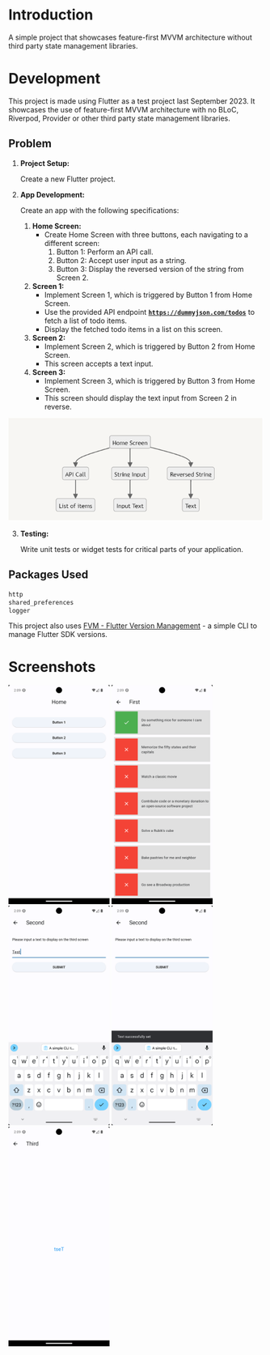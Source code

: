 # Introduction

A simple project that showcases feature-first MVVM architecture without third party state management libraries.

# Development

This project is made using Flutter as a test project last September 2023. It showcases the use of feature-first MVVM architecture with no BLoC, Riverpod, Provider or other third party state management libraries.

## Problem
1. **Project Setup:**

    Create a new Flutter project.

2. **App Development:**
    
    Create an app with the following specifications:
    
    1. **Home Screen:**
        - Create Home Screen with three buttons, each navigating to a different screen:
            1. Button 1: Perform an API call.
            2. Button 2: Accept user input as a string.
            3. Button 3: Display the reversed version of the string from Screen 2.
    2. **Screen 1:**
        - Implement Screen 1, which is triggered by Button 1 from Home Screen.
        - Use the provided API endpoint [**`https://dummyjson.com/todos`**](https://dummyjson.com/todos) to fetch a list of todo items.
        - Display the fetched todo items in a list on this screen.
    3. **Screen 2:**
        - Implement Screen 2, which is triggered by Button 2 from Home Screen.
        - This screen accepts a text input.
    4. **Screen 3:**
        - Implement Screen 3, which is triggered by Button 3 from Home Screen.
        - This screen should display the text input from Screen 2 in reverse.

<img src="./screenshots/structure.png" alt="Structure" />

3. **Testing:**

    Write unit tests or widget tests for critical parts of your application.

## Packages Used
```
http
shared_preferences
logger
```

This project also uses [FVM - Flutter Version Management](https://fvm.app/) - a simple CLI to manage Flutter SDK versions.

# Screenshots

<img src="./screenshots/1.png" alt="Screenshot1" width="200"/> <img src="./screenshots/2.png" alt="Screenshot2" width="200"/> <img src="./screenshots/3.png" alt="Screenshot3" width="200"/> <img src="./screenshots/4.png" alt="Screenshot4" width="200"/> <img src="./screenshots/5.png" alt="Screenshot5" width="200"/>

